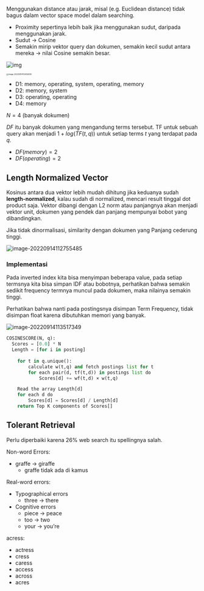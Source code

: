 Menggunakan distance atau jarak, misal (e.g. Euclidean distance) tidak bagus dalam vector space model dalam searching.

- Proximity sepertinya lebih baik jika menggunakan sudut, daripada menggunakan jarak.
- Sudut $\rightarrow$ Cosine
- Semakin mirip vektor query dan dokumen, semakin kecil sudut antara mereka $\rightarrow$ nilai Cosine semakin besar.

![img](assets/CamScanner_09-14-2022_11.21.jpg)

<img src="assets/image-20220914112456839.png" alt="image-20220914112456839" style="zoom:33%;" />

- D1: memory, operating, system, operating, memory
- D2: memory, system
- D3: operating, operating
- D4: memory

$N = 4$ (banyak dokumen)

$DF$ itu banyak dokumen yang mengandung terms tersebut. TF untuk sebuah query akan menjadi $1 + log(TF(t, q))$ untuk setiap terms $t$ yang terdapat pada $q$. 

- $DF(memory) = 2$
- $DF(operating) = 2$

## Length Normalized Vector

Kosinus antara dua vektor lebih mudah dihitung jika keduanya sudah **length-normalized**, kalau sudah di normalized, mencari result tinggal dot product saja. Vektor dibangi dengan L2 norm atau panjangnya akan menjadi vektor unit, dokumen yang pendek dan panjang mempunyai bobot yang dibandingkan.

Jika tidak dinormalisasi,  similarity dengan dokumen yang Panjang cederung tinggi.

![image-20220914112755485](assets/image-20220914112755485.png)

### Implementasi

Pada inverted index kita bisa menyimpan beberapa value, pada setiap termsnya kita bisa simpan IDF atau bobotnya, perhatikan bahwa semakin sedikit frequency termnya muncul pada dokumen, maka nilainya semakin tinggi.

Perhatikan bahwa nanti pada postingsnya disimpan Term Frequency, tidak disimpan float karena dibutuhkan memori yang banyak.

![image-20220914113517349](assets/image-20220914113517349.png)

```python
COSINESCORE(N, q):
  Scores = [0.0] * N
  Length = [for i in posting]
  
	for t in q.unique():
		calculate w(t,q) and fetch postings list for t
		for each pair(d, tf(t,d)) in postings list do
			Scores[d] += wf(t,d) × w(t,q)

	Read the array Length[d]
	for each d do
		Scores[d] = Scores[d] / Length[d]
	return Top K components of Scores[]
```

## Tolerant Retrieval

Perlu diperbaiki karena 26% web search itu spellingnya salah.

Non-word Errors:

- graffe -> giraffe
  - graffe tidak ada di kamus

Real-word errors:

- Typographical errors
  - three -> there
- Cognitive errors
  - piece -> peace
  - too -> two
  - your -> you’re

acress:

- actress
- cress
- caress
- access
- across
- acres
